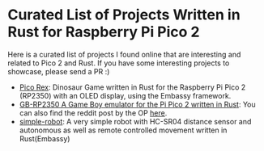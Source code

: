 # Curated List of Projects Written in Rust for Raspberry Pi Pico 2

Here is a curated list of projects I found online that are interesting and related to Pico 2 and Rust.  If you have some interesting projects to showcase, please send a PR :)

- [Pico Rex](https://github.com/ImplFerris/pico-rex): Dinosaur Game written in Rust for the Raspberry Pi Pico 2 (RP2350) with an OLED display, using the Embassy framework.
- [GB-RP2350 A Game Boy emulator for the Pi Pico 2 written in Rust](https://github.com/Altaflux/gb-rp2350): You can also find the reddit post by the OP [here](https://www.reddit.com/r/raspberrypipico/comments/1h6hb3l/gbrp2350_a_game_boy_emulator_for_the_pi_pico_2/). 
- [simple-robot](https://github.com/1-rafael-1/simple-robot): A very simple robot with HC-SR04 distance sensor and autonomous as well as remote controlled movement written in Rust(Embassy)

